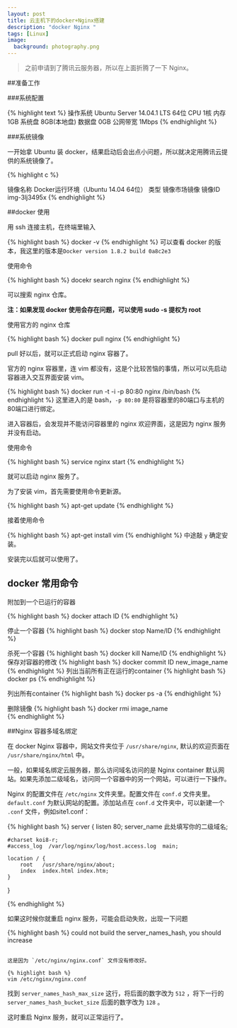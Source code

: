 ```yaml
---
layout: post
title: 云主机下的docker+Nginx搭建
description: "docker Nginx "
tags: [Linux]
image:
  background: photography.png
---
```



> 之前申请到了腾讯云服务器，所以在上面折腾了一下 Nginx。

##准备工作

###系统配置

{% highlight text %}
操作系统	Ubuntu Server 14.04.1 LTS 64位
CPU	1核
内存	1GB
系统盘	8GB(本地盘)
数据盘	0GB
公网带宽	1Mbps
{% endhighlight %}

###系统镜像

一开始拿 Ubuntu 装 docker，结果启动后会出点小问题，所以就决定用腾讯云提供的系统镜像了。

{% highlight c %}

镜像名称	Docker运行环境（Ubuntu 14.04 64位）
类型	镜像市场镜像
镜像ID	img-3lj3495x
{% endhighlight %}

##docker 使用

用 ssh 连接主机，在终端里输入

{% highlight bash %}
docker -v
{% endhighlight %}
可以查看 docker 的版本，我这里的版本是`Docker version 1.8.2 build 0a8c2e3`

使用命令

{% highlight bash %}
docekr search nginx
{% endhighlight %}

可以搜索 nginx 仓库。

**注：如果发现 docker 使用会存在问题，可以使用 sudo -s 提权为 root**

使用官方的 nginx 仓库

{% highlight bash %}
docker pull nginx
{% endhighlight %}

pull 好以后，就可以正式启动 nginx 容器了。

官方的 nginx 容器里，连 vim 都没有，这是个比较苦恼的事情，所以可以先启动容器进入交互界面安装 vim。

{% highlight bash %}
docker run -t -i -p 80:80 nginx /bin/bash
{% endhighlight %}
这里进入的是 bash，`-p 80:80` 是将容器里的80端口与主机的80端口进行绑定。

进入容器后，会发现并不能访问容器里的 nginx 欢迎界面，这是因为 nginx 服务并没有启动。

使用命令

{% highlight bash %}
service nginx start
{% endhighlight %}

就可以启动 nginx 服务了。

为了安装 vim，首先需要使用命令更新源。

{% highlight bash %}
apt-get update
{% endhighlight %}

接着使用命令

{% highlight bash %}
apt-get install vim
{% endhighlight %}
中途敲 `y` 确定安装。

安装完以后就可以使用了。

## docker 常用命令

附加到一个已运行的容器

{% highlight bash %}
docker attach ID
{% endhighlight %}

停止一个容器
{% highlight bash %}
docker stop Name/ID
{% endhighlight %}

杀死一个容器
{% highlight bash %}
docker kill Name/ID
{% endhighlight %}
保存对容器的修改
{% highlight bash %}
docker commit ID new_image_name
{% endhighlight %}
列出当前所有正在运行的container
{% highlight bash %}
docker ps
{% endhighlight %}

列出所有container
{% highlight bash %}
docker ps -a
{% endhighlight %}

删除镜像
{% highlight bash %}
docker rmi image_name  
{% endhighlight %}

##Nginx 容器多域名绑定

在 docker Nginx 容器中，网站文件夹位于 `/usr/share/nginx`, 默认的欢迎页面在 `/usr/share/nginx/html` 中。

一般，如果域名绑定云服务器，那么访问域名访问的是 Nginx container 默认网站。如果先添加二级域名，访问同一个容器中的另一个网站，可以进行一下操作。

Nginx 的配置文件在 `/etc/nginx` 文件夹里。配置文件在 `conf.d` 文件夹里。`default.conf` 为默认网站的配置。添加站点在 `conf.d` 文件夹中，可以新建一个 `.conf` 文件，例如site1.conf：

{% highlight bash %}
server {
    listen       80;
    server_name  此处填写你的二级域名;

    #charset koi8-r;
    #access_log  /var/log/nginx/log/host.access.log  main;

    location / {
        root   /usr/share/nginx/about;
        index  index.html index.htm;
    }
}

{% endhighlight %}

如果这时候你就重启 nginx 服务，可能会启动失败，出现一下问题

{% highlight bash %}
could not build the server_names_hash, you should increase 
```

这是因为 `/etc/nginx/nginx.conf` 文件没有修改好。

{% highlight bash %}
vim /etc/nginx/nginx.conf
```
找到 `server_names_hash_max_size` 这行，将后面的数字改为 `512` ，将下一行的 `server_names_hash_bucket_size` 后面的数字改为 `128` 。

这时重启 Nginx 服务，就可以正常运行了。